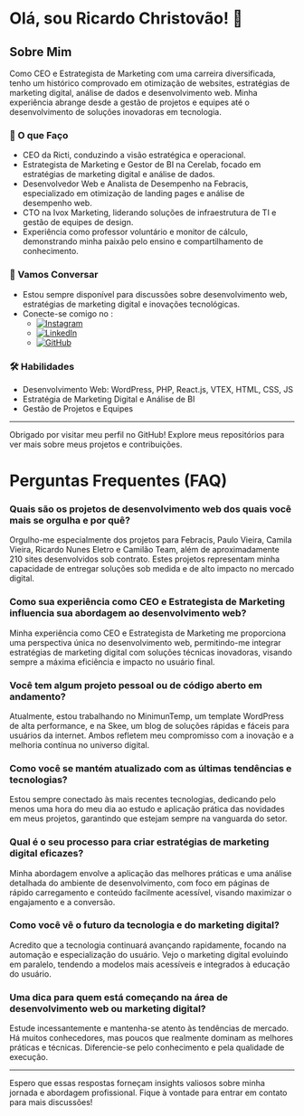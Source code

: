 # Olá, sou Ricardo Christovão! 👋

## Sobre Mim
Como CEO e Estrategista de Marketing com uma carreira diversificada, tenho um histórico comprovado em otimização de websites, estratégias de marketing digital, análise de dados e desenvolvimento web. Minha experiência abrange desde a gestão de projetos e equipes até o desenvolvimento de soluções inovadoras em tecnologia.

### 🌟 O que Faço
- CEO da Ricti, conduzindo a visão estratégica e operacional.
- Estrategista de Marketing e Gestor de BI na Cerelab, focado em estratégias de marketing digital e análise de dados.
- Desenvolvedor Web e Analista de Desempenho na Febracis, especializado em otimização de landing pages e análise de desempenho web.
- CTO na Ivox Marketing, liderando soluções de infraestrutura de TI e gestão de equipes de design.
- Experiência como professor voluntário e monitor de cálculo, demonstrando minha paixão pelo ensino e compartilhamento de conhecimento.

### 💬 Vamos Conversar
- Estou sempre disponível para discussões sobre desenvolvimento web, estratégias de marketing digital e inovações tecnológicas.
- Conecte-se comigo no :
  - [![Instagram](https://img.shields.io/badge/Instagram-E4405F?style=for-the-badge&logo=instagram&logoColor=white)](https://www.instagram.com/ricardochristovao/)
  - [![LinkedIn](https://img.shields.io/badge/LinkedIn-0077B5?style=for-the-badge&logo=linkedin&logoColor=white)](https://www.linkedin.com/in/ricardochristovao/)
  - [![GitHub](https://img.shields.io/badge/GitHub-100000?style=for-the-badge&logo=github&logoColor=white)](https://github.com/ricardochristovao)

### 🛠 Habilidades
- Desenvolvimento Web: WordPress, PHP, React.js, VTEX, HTML, CSS, JS
- Estratégia de Marketing Digital e Análise de BI
- Gestão de Projetos e Equipes

---

Obrigado por visitar meu perfil no GitHub! Explore meus repositórios para ver mais sobre meus projetos e contribuições.

# Perguntas Frequentes (FAQ)

### Quais são os projetos de desenvolvimento web dos quais você mais se orgulha e por quê?
Orgulho-me especialmente dos projetos para Febracis, Paulo Vieira, Camila Vieira, Ricardo Nunes Eletro e Camilão Team, além de aproximadamente 210 sites desenvolvidos sob contrato. Estes projetos representam minha capacidade de entregar soluções sob medida e de alto impacto no mercado digital.

### Como sua experiência como CEO e Estrategista de Marketing influencia sua abordagem ao desenvolvimento web?
Minha experiência como CEO e Estrategista de Marketing me proporciona uma perspectiva única no desenvolvimento web, permitindo-me integrar estratégias de marketing digital com soluções técnicas inovadoras, visando sempre a máxima eficiência e impacto no usuário final.

### Você tem algum projeto pessoal ou de código aberto em andamento?
Atualmente, estou trabalhando no MinimunTemp, um template WordPress de alta performance, e na Skee, um blog de soluções rápidas e fáceis para usuários da internet. Ambos refletem meu compromisso com a inovação e a melhoria contínua no universo digital.

### Como você se mantém atualizado com as últimas tendências e tecnologias?
Estou sempre conectado às mais recentes tecnologias, dedicando pelo menos uma hora do meu dia ao estudo e aplicação prática das novidades em meus projetos, garantindo que estejam sempre na vanguarda do setor.

### Qual é o seu processo para criar estratégias de marketing digital eficazes?
Minha abordagem envolve a aplicação das melhores práticas e uma análise detalhada do ambiente de desenvolvimento, com foco em páginas de rápido carregamento e conteúdo facilmente acessível, visando maximizar o engajamento e a conversão.

### Como você vê o futuro da tecnologia e do marketing digital?
Acredito que a tecnologia continuará avançando rapidamente, focando na automação e especialização do usuário. Vejo o marketing digital evoluindo em paralelo, tendendo a modelos mais acessíveis e integrados à educação do usuário.

### Uma dica para quem está começando na área de desenvolvimento web ou marketing digital?
Estude incessantemente e mantenha-se atento às tendências de mercado. Há muitos conhecedores, mas poucos que realmente dominam as melhores práticas e técnicas. Diferencie-se pelo conhecimento e pela qualidade de execução.

---

Espero que essas respostas forneçam insights valiosos sobre minha jornada e abordagem profissional. Fique à vontade para entrar em contato para mais discussões!
